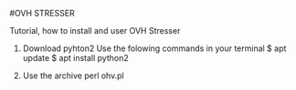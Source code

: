 #OVH STRESSER

Tutorial, how to install and user OVH Stresser

1. Download pyhton2
Use the folowing commands in your terminal
$ apt update
$ apt install python2

2. Use the archive
perl ohv.pl <IP>

